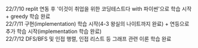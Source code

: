 22/7/10 replit 연동 후 '이것이 취업을 위한 코딩테스트다 with 파이썬'으로 학습 시작 + greedy 학습 완료  
22/7/11 구현(implementation) 학습 시작(4-3 왕실의 나이트까지 완료) + 연등으로 추가 학습 시작(implementation 학습 완료)  
22/7/12 DFS/BFS 및 인접 행렬, 인접 리스트 등 그래프 관련 이론 학습 완료  